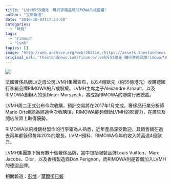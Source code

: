 ```yaml
---
title: "LVMH斥55億元　購行李箱品牌RIMOWA八成股權"
author: "立場報道"
date: "2016-10-04T17:54:00"
categories:
  - "財經"
tags:
  - "rimowa"
  - "lvmh"
topics: []
image: "http://web.archive.org/web/2021im_/https://assets.thestandnews.com/media/photos/RIMOWA-LV2-01_QIHxg.png"
original_url: "thestandnews.com/finance/lvmh斥55億元-購行李箱品牌rimowa八成股權"
---
```

![](http://web.archive.org/web/2021im_/https://assets.thestandnews.com/media/photos/RIMOWA-LV2-01_QIHxg.png)

法國奢侈品牌LV之母公司LVMH集團宣布，以6.4億歐元（約55億港元）收購德國行李箱品牌RIMOWA的八成股權。LVMH主席之子Alexandre Arnault，以及RIMOWA創辦人的孫Dieter Morszeck，將成為RIMOWA的聯席行政總裁。

LVMH周二正式公布今次收購，預計交易將在2017年1月完成。奢侈品行業分析師Mario Ortelli認為經過今次收購後，RIMOWA能夠借助LVMH的影響力，在廣告及開店位置上取得優勢。

RIMOWA以飛機鋁材製作的行李箱為人熟悉，近年產品深受歡迎，其銷售額在過去兩年都錄得每年20%的增長。LVMH預料，RIMOWA今年的收入將高達4億歐元。

LVMH集團旗下擁有數十個奢侈品牌，當中包括服裝品牌Louis Vuitton、Marc Jacobs、Dior，以及香檳製造商Don Perignon。而RIMOWA則是首個加入LVMH的德國品牌。

相關報道：[彭博](http://web.archive.org/web/20211229103513/http://www.bloomberg.com/news/articles/2016-10-04/lvmh-to-buy-80-of-german-suitcase-maker-rimowa-for-716-million)／[華爾街日報](http://web.archive.org/web/20211229103513/http://www.wsj.com/articles/lvmh-bags-rimowa-to-bolster-luxury-luggage-range-1475568331)